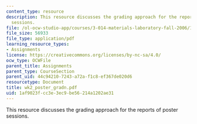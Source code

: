 ```yaml
---
content_type: resource
description: This resource discusses the grading approach for the reports of poster
  sessions.
file: /ol-ocw-studio-app/courses/3-014-materials-laboratory-fall-2006/1af9023fcc3e3ec9be56214a1202ae31_wk2_poster_gradn.pdf
file_size: 56933
file_type: application/pdf
learning_resource_types:
- Assignments
license: https://creativecommons.org/licenses/by-nc-sa/4.0/
ocw_type: OCWFile
parent_title: Assignments
parent_type: CourseSection
parent_uid: 44c94210-7243-a72a-f1c8-ef367de020d6
resourcetype: Document
title: wk2_poster_gradn.pdf
uid: 1af9023f-cc3e-3ec9-be56-214a1202ae31
---
```

This resource discusses the grading approach for the reports of poster sessions.
